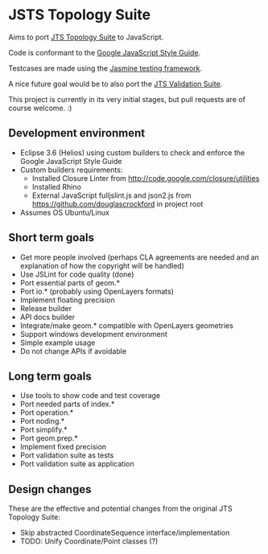 JSTS Topology Suite
===================

Aims to port [JTS Topology Suite](http://tsusiatsoftware.net/jts/main.html) to JavaScript.

Code is conformant to the [Google JavaScript Style Guide](http://google-styleguide.googlecode.com/svn/trunk/javascriptguide.xml).

Testcases are made using the [Jasmine testing framework](https://github.com/pivotal/jasmine).

A nice future goal would be to also port the [JTS Validation Suite](http://www.vividsolutions.com/jts/tests/index.html).

This project is currently in its very initial stages, but pull requests are of course welcome. :)

Development environment
-----------------------

* Eclipse 3.6 (Helios) using custom builders to check and enforce the Google JavaScript Style Guide
* Custom builders requirements:
  * Installed Closure Linter from http://code.google.com/closure/utilities
  * Installed Rhino 
  * External JavaScript fulljslint.js and json2.js from https://github.com/douglascrockford in project root
* Assumes OS Ubuntu/Linux

Short term goals
----------------

* Get more people involved (perhaps CLA agreements are needed and an explanation of how the copyright will be handled)
* Use JSLint for code quality (done)
* Port essential parts of geom.*
* Port io.* (probably using OpenLayers formats)
* Implement floating precision
* Release builder
* API docs builder
* Integrate/make geom.* compatible with OpenLayers geometries
* Support windows development environment
* Simple example usage
* Do not change APIs if avoidable

Long term goals
---------------

* Use tools to show code and test coverage
* Port needed parts of index.*
* Port operation.*
* Port noding.*
* Port simplify.*
* Port geom.prep.*
* Implement fixed precision
* Port validation suite as tests
* Port validation suite as application

Design changes
--------------

These are the effective and potential changes from the original JTS Topology Suite:

* Skip abstracted CoordinateSequence interface/implementation
* TODO: Unify Coordinate/Point classes (?)
